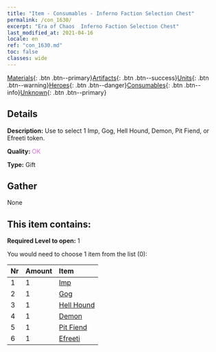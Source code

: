 ```yaml
---
title: "Item - Consumables - Inferno Faction Selection Chest"
permalink: /con_1630/
excerpt: "Era of Chaos  Inferno Faction Selection Chest"
last_modified_at: 2021-04-16
locale: en
ref: "con_1630.md"
toc: false
classes: wide
---
```

 [Materials](/Items/){: .btn .btn--primary}[Artifacts](/Items/Artifacts/){: .btn .btn--success}[Units](/Items/Units/){: .btn .btn--warning}[Heroes](/Items/Heroes/){: .btn .btn--danger}[Consumables](/Items/Consumables/){: .btn .btn--info}[Unknown](/Items/Unknown/){: .btn .btn--primary}

## Details
 **Description:** Use to select 1 Imp, Gog, Hell Hound, Demon, Pit Fiend, or Efreeti token.

 **Quality:** <span style="color: #DA70D6">OK</span>

 **Type:** Gift

## Gather

  None

## This item contains:

 **Required Level to open:** 1

 You would need to choose 1 item from the list (0):

  | Nr | Amount |     Item    |
  |:---|:-------|:------------|
  | 1 | 1 | [Imp](/Items/unt_226/) |  | 
  | 2 | 1 | [Gog](/Items/unt_227/) |  | 
  | 3 | 1 | [Hell Hound](/Items/unt_228/) |  | 
  | 4 | 1 | [Demon](/Items/unt_229/) |  | 
  | 5 | 1 | [Pit Fiend](/Items/unt_230/) |  | 
  | 6 | 1 | [Efreeti](/Items/unt_231/) |  | 
